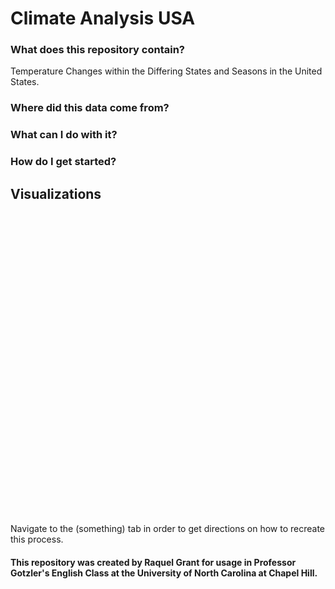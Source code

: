# Climate Analysis USA

### What does this repository contain?

Temperature Changes within the Differing States and Seasons in the United States.
### Where did this data come from?

### What can I do with it?

### How do I get started?

## Visualizations

<div style="min-height:483px"><Graph></Graph><noscript><img src="https://datawrapper.dwcdn.net/vOH2p/full.png" alt="" /></noscript></div>



Navigate to the (something) tab in order to get directions on how to recreate this process. 
#### This repository was created by Raquel Grant for usage in Professor Gotzler's English Class at the University of North Carolina at Chapel Hill. 

